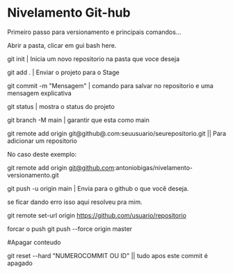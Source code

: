 # Nivelamento Git-hub


Primeiro passo para versionamento e principais comandos...

Abrir a pasta, clicar em gui bash here.

git init | Inicia um novo repositorio na pasta que voce deseja

git add . | Enviar o projeto para o Stage

git commit -m "Mensagem" | comando para salvar no repositorio e uma mensagem explicativa 

git status | mostra o status do projeto

git branch -M main | garantir que esta como main

git remote add origin git@github@.com:seuusuario/seurepositorio.git  || Para adicionar um repositorio

No caso deste exemplo:

git remote add origin git@github.com:antoniobigas/nivelamento-versionamento.git

git push -u origin main | Envia para o github o que você deseja.

se ficar dando erro isso aqui resolveu pra mim.

git remote set-url origin https://github.com/usuario/repositorio



forcar o push 
git push --force origin master

#Apagar conteudo

git reset --hard "NUMEROCOMMIT OU ID" || tudo apos este commit é apagado


